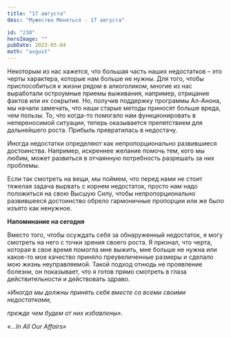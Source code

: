 ```yaml
---
title: "17 августа"
desc: "Мужество Меняться - 17 августа"

id: "230"
heroImage: ""
pubDate: 2023-05-04
moth: "avgust"
---
```


Некоторым из нас кажется, что большая часть наших недостатков – это черты
характера, которые нам больше не нужны. Для того, чтобы приспособиться к жизни
рядом в алкоголиком, многие из нас выработали остроумные приемы выживания,
например, отрицание фактов или их сокрытие. Но, получив поддержку программы
Ал-Анона, мы начали замечать, что наши старые методы приносят больше вреда,
чем пользы. То, что когда-то помогало нам функционировать в непереносимой
ситуации, теперь оказывается препятствием для дальнейшего роста. Прибыль
превратилась в недостачу.

Иногда недостатки определяют как непропорционально развившиеся достоинства.
Например, искреннее желание помочь тем, кого мы любим, может развиться в
отчаянную потребность разрешать за них проблемы.

Если так смотреть на вещи, мы поймем, что перед нами не стоит тяжелая задача
вырвать с корнем недостаток, просто нам надо положиться на свою Высшую Силу,
чтобы непропорционально развившееся достоинство обрело гармоничные пропорции
или же было изъято как ненужное.

**Напоминание на сегодня**

Вместо того, чтобы осуждать себя за обнаруженный недостаток, я могу смотреть
на него с точки зрения своего роста. Я признал, что черта, которая в свое
время помогла мне выжить, мне больше не нужна или какое-то мое качество
приняло преувеличенные размеры и сделало мою жизнь неуправляемой. Такой подход
отнюдь не проявление болезни, он показывает, что я готов прямо смотреть в
глаза действительности и действовать здраво.

_«Иногда мы должны принять себя вместе со всеми своими недостатками,_

_прежде чем будем от них избавлены»._

_«…In All Our Affairs»_
